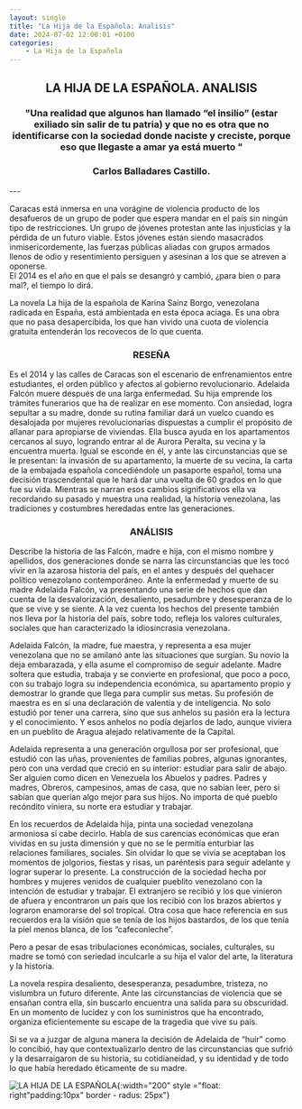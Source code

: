 ```yaml
---
layout: single
title: "La Hija de la Española: Analisis"
date: 2024-07-02 12:00:01 +0100
categories: 
    - La Hija de la Española
---
```

<center><h2>LA HIJA DE LA ESPAÑOLA. ANALISIS</h2></center>




<center><h3>"Una realidad que algunos han llamado “el insilio” 
(estar exiliado sin salir de tu patria) y que no es otra 
que no identificarse con la sociedad donde naciste 
y creciste, porque eso que llegaste a amar ya está muerto
"</h3> </center>
<center><h3>Carlos Balladares Castillo.</h3></center>
---

Caracas está inmersa en una vorágine de violencia producto de los 
desafueros de 
un grupo de poder que espera mandar en el país sin ningún tipo de 
restricciones. 
Un grupo de jóvenes protestan ante las injusticias y la pérdida de 
un futuro viable.
 Estos jóvenes están siendo masacrados 
inmisericordemente, las fuerzas públicas aliadas con grupos armados 
llenos de odio y 
resentimiento persiguen y asesinan a los que se atreven a oponerse.  
El 2014 es el año en que el 
país se desangró y cambió, ¿para bien o para mal?, el tiempo lo 
dirá. 


La novela La hija de la española de Karina Sainz Borgo, venezolana 
radicada en España, está 
ambientada en esta época aciaga. Es una obra que no pasa 
desapercibida, los que han vivido una 
cuota de violencia gratuita entenderán los recovecos de lo que 
cuenta. 


<center><H3>RESEÑA</H3> </center>


Es el 2014 y las calles de Caracas son el escenario de 
enfrenamientos entre estudiantes,
el  orden público y afectos al gobierno revolucionario. Adelaida 
Falcón muere después de una 
larga enfermedad. Su hija emprende los trámites funerarios que ha de 
realizar en ese momento. 
Con ansiedad, logra sepultar a su madre, donde su rutina familiar 
dará un vuelco cuando es 
desalojada por mujeres revolucionarias dispuestas a cumplir el 
propósito de allanar para 
apropiarse de viviendas.  Ella busca ayuda en los apartamentos 
cercanos al suyo, logrando entrar 
al de Aurora Peralta, su vecina y la encuentra muerta. Igual se 
esconde en él, y ante las 
circunstancias que se le presentan: la invasión de su apartamento, 
la muerte de su vecina, la 
carta de la embajada española concediéndole un pasaporte español, 
toma una decisión 
trascendental que le hará dar una vuelta de 60 grados en lo que fue 
su vida. Mientras se narran 
esos cambios significativos ella va recordando su pasado y muestra 
una realidad, la historia 
venezolana, las tradiciones y costumbres heredadas entre las 
generaciones.

<center><H3>ANÁLISIS</H3></center>

Describe la historia de las Falcón, madre e hija, con el mismo 
nombre y apellidos, dos 
generaciones donde se narra las circunstancias que les tocó vivir en 
la azarosa historia del 
país, en el antes y después del quehacer político venezolano 
contemporáneo. Ante la enfermedad y 
muerte de su madre Adelaida Falcón, va presentando una serie de 
hechos que dan cuenta de la 
desvalorización,  desaliento,  pesadumbre y  desesperanza de lo que 
se vive y se siente. A la 
vez cuenta los hechos del presente también nos lleva por la historia 
del país, sobre todo, 
refleja los valores culturales, sociales que han caracterizado la 
idiosincrasia venezolana. 


Adelaida Falcón, la madre, fue maestra, y representa a esa mujer 
venezolana que no se amilanó 
ante las situaciones que surgían. Su novio la deja embarazada, y 
ella asume el compromiso de 
seguir adelante. Madre soltera que estudia, trabaja y se convierte 
en profesional, que poco a 
poco, con su trabajo logra su independencia económica, su 
apartamento propio y demostrar lo 
grande que llega para cumplir sus metas. Su profesión de maestra es 
en sí una declaración de 
valentía y de inteligencia. No solo estudió por tener una carrera, 
sino que sus anhelos su 
pasión era la lectura y el conocimiento. Y esos anhelos no podía 
dejarlos de lado, aunque 
viviera en un pueblito de Aragua alejado relativamente de la 
Capital. 


Adelaida representa a una generación orgullosa por ser profesional, 
que estudió con las uñas, 
provenientes de familias pobres, algunas ignorantes, pero con una 
verdad que creció en su 
interior: estudiar para salir de abajo. Ser alguien como dicen en 
Venezuela los Abuelos y 
padres. Padres y madres, Obreros, campesinos, amas de casa, que no 
sabían leer, pero si sabían 
que querían algo mejor para sus hijos. No importa de qué pueblo 
recóndito viniera, su norte era 
estudiar y trabajar.


En los recuerdos de Adelaida hija, pinta una sociedad venezolana 
armoniosa si cabe decirlo. 
Habla de sus carencias económicas que eran vividas en su justa 
dimensión y que no se le permitía 
enturbiar las relaciones familiares, sociales. Sin olvidar lo que se 
vivía se aceptaban los 
momentos de jolgorios, fiestas y risas, un paréntesis para seguir 
adelante y lograr superar lo 
presente. La construcción de la sociedad hecha por hombres y mujeres 
venidos de cualquier 
pueblito venezolano con la intención de estudiar y trabajar. El 
extranjero se recibió y los que 
vinieron de afuera y encontraron un país que los recibió con los 
brazos abiertos y lograron 
enamorarse del sol tropical. Otra cosa que hace referencia en sus 
recuerdos era la visión que se 
tenía de los hijos bastardos, de los que tenía la piel menos blanca, 
de los “cafeconleche”. 


Pero a pesar de esas tribulaciones económicas,  sociales, 
culturales, su madre se tomó con 
seriedad inculcarle a su hija el valor del arte, la literatura y  la 
historia. 


La novela respira desaliento, desesperanza, pesadumbre, tristeza, no 
vislumbra un futuro 
diferente. Ante las circunstancias de violencia que se ensañan 
contra ella, sin buscarlo 
encuentra una salida para su obscuridad. En un momento de lucidez y 
con los suministros que ha 
encontrado, organiza eficientemente su escape de la tragedia que 
vive su país.


Si se va a juzgar de alguna manera la decisión de Adelaida de “huir” 
como lo concibió, hay que 
contextualizarlo dentro de las circunstancias que sufrió y la 
desarraigaron de su historia, su 
cotidianeidad, y  su identidad y de todo lo que había heredado 
éticamente de su madre.

![LA HIJA DE LA ESPAÑOLA](</assets/img/caratula de la hija.jpg>){:width="200" style ="float: right"padding:10px" border - radus: 25px"}


